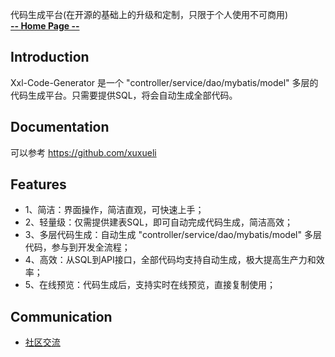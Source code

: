 代码生成平台(在开源的基础上的升级和定制，只限于个人使用不可商用)
        <br>
        <a href="http://www.xuxueli.com/xxl-code-generator/"><strong>-- Home Page --</strong></a>
      


## Introduction


Xxl-Code-Generator 是一个 "controller/service/dao/mybatis/model" 多层的代码生成平台。只需要提供SQL，将会自动生成全部代码。

## Documentation
可以参考  https://github.com/xuxueli



## Features
- 1、简洁：界面操作，简洁直观，可快速上手；
- 2、轻量级：仅需提供建表SQL，即可自动完成代码生成，简洁高效；
- 3、多层代码生成：自动生成  "controller/service/dao/mybatis/model" 多层代码，参与到开发全流程；
- 4、高效：从SQL到API接口，全部代码均支持自动生成，极大提高生产力和效率； 
- 5、在线预览：代码生成后，支持实时在线预览，直接复制使用；


## Communication

- [社区交流](http://www.xuxueli.com/page/community.html)


